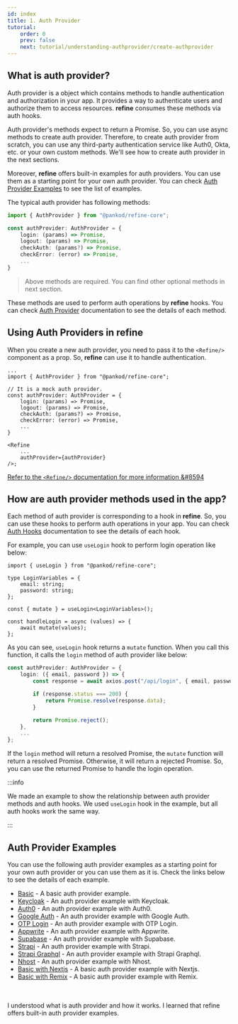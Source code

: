 ```yaml
---
id: index
title: 1. Auth Provider
tutorial:
    order: 0
    prev: false
    next: tutorial/understanding-authprovider/create-authprovider
---
```


## What is auth provider?

Auth provider is a object which contains methods to handle authentication and authorization in your app. It provides a way to authenticate users and authorize them to access resources. **refine** consumes these methods via auth hooks.

Auth provider's methods expect to return a Promise. So, you can use async methods to create auth provider. Therefore, to create auth provider from scratch, you can use any third-party authentication service like Auth0, Okta, etc. or your own custom methods. We'll see how to create auth provider in the next sections.

Moreover, **refine** offers built-in examples for auth providers. You can use them as a starting point for your own auth provider. You can check [Auth Provider Examples](#auth-provider-examples) to see the list of examples.

The typical auth provider has following methods:

```ts
import { AuthProvider } from "@pankod/refine-core";

const authProvider: AuthProvider = {
    login: (params) => Promise,
    logout: (params) => Promise,
    checkAuth: (params?) => Promise,
    checkError: (error) => Promise,
    ...
}
```

> Above methods are required. You can find other optional methods in next section.

These methods are used to perform auth operations by **refine** hooks. You can check [Auth Provider](/docs/api-reference/core/providers/auth-provider/) documentation to see the details of each method.

## Using Auth Providers in refine

When you create a new auth provider, you need to pass it to the `<Refine/>` component as a prop. So, **refine** can use it to handle authentication.

```tsx
...
import { AuthProvider } from "@pankod/refine-core";

// It is a mock auth provider.
const authProvider: AuthProvider = {
    login: (params) => Promise,
    logout: (params) => Promise,
    checkAuth: (params?) => Promise,
    checkError: (error) => Promise,
    ...
}

<Refine
    ...
    authProvider={authProvider}
/>;
```

[Refer to the `<Refine/>` documentation for more information &#8594](/docs/api-reference/core/components/refine-config/)

## How are auth provider methods used in the app?

Each method of auth provider is corresponding to a hook in **refine**. So, you can use these hooks to perform auth operations in your app. You can check [Auth Hooks](/docs/api-reference/core/hooks/auth/useAuthenticated/) documentation to see the details of each hook.

For example, you can use `useLogin` hook to perform login operation like below:

```tsx
import { useLogin } from "@pankod/refine-core";

type LoginVariables = {
    email: string;
    password: string;
};

const { mutate } = useLogin<LoginVariables>();

const handleLogin = async (values) => {
    await mutate(values);
};
```

As you can see, `useLogin` hook returns a `mutate` function. When you call this function, it calls the `login` method of auth provider like below:

```ts
const authProvider: AuthProvider = {
    login: ({ email, password }) => {
        const response = await axios.post("/api/login", { email, password });

        if (response.status === 200) {
            return Promise.resolve(response.data);
        }

        return Promise.reject();
    },
    ...
};
```

If the `login` method will return a resolved Promise, the `mutate` function will return a resolved Promise. Otherwise, it will return a rejected Promise. So, you can use the returned Promise to handle the login operation.

:::info

We made an example to show the relationship between auth provider methods and auth hooks. We used `useLogin` hook in the example, but all auth hooks work the same way.

:::

## Auth Provider Examples

You can use the following auth provider examples as a starting point for your own auth provider or you can use them as it is. Check the links below to see the details of each example.

-   [Basic](/docs/examples/authentication/headless/) - A basic auth provider example.
-   [Keycloak](/docs/examples/auth-provider/keycloak) - An auth provider example with Keycloak.
-   [Auth0](/docs/examples/auth-provider/auth0) - An auth provider example with Auth0.
-   [Google Auth](/docs/examples/auth-provider/google-auth) - An auth provider example with Google Auth.
-   [OTP Login](/docs/examples/auth-provider/otpLogin) - An auth provider example with OTP Login.
-   [Appwrite](/docs/examples/data-provider/appwrite) - An auth provider example with Appwrite.
-   [Supabase](/docs/examples/data-provider/supabase) - An auth provider example with Supabase.
-   [Strapi](/docs/examples/data-provider/strapi-v4) - An auth provider example with Strapi.
-   [Strapi Graphql](/docs/examples/data-provider/strapi-graphql) - An auth provider example with Strapi Graphql.
-   [Nhost](/docs/examples/data-provider/nhost) - An auth provider example with Nhost.
-   [Basic with Nextjs](/docs/examples/next-js/) - A basic auth provider example with Nextjs.
-   [Basic with Remix](/docs/examples/remix/remix-headless) - A basic auth provider example with Remix.


<br />
<br />

<Checklist>

<ChecklistItem id="auth-provider-intro">
I understood what is auth provider and how it works.
</ChecklistItem>
<ChecklistItem id="auth-provider-intro-2">
I learned that refine offers built-in auth provider examples.
</ChecklistItem>

</Checklist>
